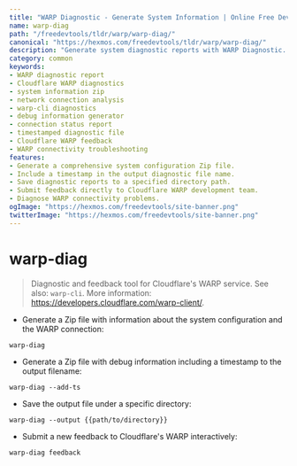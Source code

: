 ```yaml
---
title: "WARP Diagnostic - Generate System Information | Online Free DevTools by Hexmos"
name: warp-diag
path: "/freedevtools/tldr/warp/warp-diag/"
canonical: "https://hexmos.com/freedevtools/tldr/warp/warp-diag/"
description: "Generate system diagnostic reports with WARP Diagnostic. Capture WARP connection details and system configuration information for troubleshooting. Free online tool, no registration required."
category: common
keywords:
- WARP diagnostic report
- Cloudflare WARP diagnostics
- system information zip
- network connection analysis
- warp-cli diagnostics
- debug information generator
- connection status report
- timestamped diagnostic file
- Cloudflare WARP feedback
- WARP connectivity troubleshooting
features:
- Generate a comprehensive system configuration Zip file.
- Include a timestamp in the output diagnostic file name.
- Save diagnostic reports to a specified directory path.
- Submit feedback directly to Cloudflare WARP development team.
- Diagnose WARP connectivity problems.
ogImage: "https://hexmos.com/freedevtools/site-banner.png"
twitterImage: "https://hexmos.com/freedevtools/site-banner.png"
---
```


# warp-diag

> Diagnostic and feedback tool for Cloudflare's WARP service.
> See also: `warp-cli`.
> More information: <https://developers.cloudflare.com/warp-client/>.

- Generate a Zip file with information about the system configuration and the WARP connection:

`warp-diag`

- Generate a Zip file with debug information including a timestamp to the output filename:

`warp-diag --add-ts`

- Save the output file under a specific directory:

`warp-diag --output {{path/to/directory}}`

- Submit a new feedback to Cloudflare's WARP interactively:

`warp-diag feedback`
